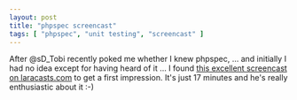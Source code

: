 ```yaml
---
layout: post
title: "phpspec screencast"
tags: [ "phpspec", "unit testing", "screencast" ]
---
```

After @sD_Tobi recently poked me whether I knew phpspec, … and initially I had no idea except for having heard of it … I found [this excellent screencast on laracasts.com](https://laracasts.com/lessons/phpspec-is-so-good) to get a first impression.  It's just 17 minutes and he's really enthusiastic about it :-)
